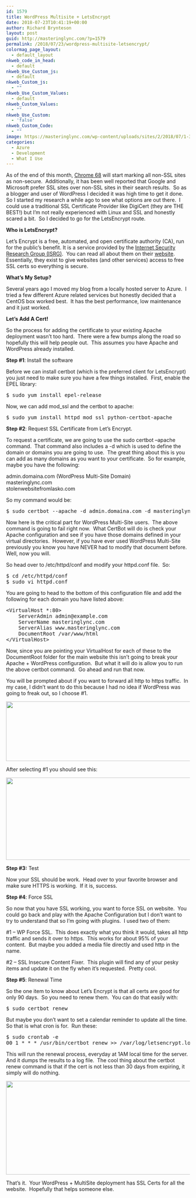 ```yaml
---
id: 1579
title: WordPress Multisite + LetsEncrypt
date: 2018-07-23T10:41:19+00:00
author: Richard Brynteson
layout: post
guid: http://masteringlync.com/?p=1579
permalink: /2018/07/23/wordpress-multisite-letsencrypt/
colormag_page_layout:
  - default_layout
nkweb_code_in_head:
  - default
nkweb_Use_Custom_js:
  - default
nkweb_Custom_js:
  - ""
nkweb_Use_Custom_Values:
  - default
nkweb_Custom_Values:
  - ""
nkweb_Use_Custom:
  - 'false'
nkweb_Custom_Code:
  - ""
image: https://masteringlync.com/wp-content/uploads/sites/2/2018/07/1-3.png
categories:
  - Azure
  - Development
  - What I Use
---
```

As of the end of this month, [Chrome 68](https://security.googleblog.com/2018/02/a-secure-web-is-here-to-stay.html) will start marking all non-SSL sites as non-secure.  Additionally, it has been well reported that Google and Microsoft prefer SSL sites over non-SSL sites in their search results.  So as a blogger and user of WordPress I decided it was high time to get it done.  So I started my research a while ago to see what options are out there.  I could use a traditional SSL Certificate Provider like DigiCert (they are THE BEST!) but I&#8217;m not really experienced with Linux and SSL and honestly scared a bit.  So I decided to go for the LetsEncrypt route.

**Who is LetsEncrypt?**

Let’s Encrypt is a free, automated, and open certificate authority (CA), run for the public’s benefit. It is a service provided by the [Internet Security Research Group (ISRG)](https://letsencrypt.org/isrg/).  You can read all about them on their [website](https://letsencrypt.org/about/).  Essentially, they exist to give websites (and other services) access to free SSL certs so everything is secure.

**What&#8217;s My Setup?**

Several years ago I moved my blog from a locally hosted server to Azure.  I tried a few different Azure related services but honestly decided that a CentOS box worked best.  It has the best performance, low maintenance and it just worked.

**Let&#8217;s Add A Cert!**

So the process for adding the certificate to your existing Apache deployment wasn&#8217;t too hard.  There were a few bumps along the road so hopefully this will help people out.  This assumes you have Apache and WordPress already installed.

**Step #1**: Install the software

Before we can install certbot (which is the preferred client for LetsEncrypt) you just need to make sure you have a few things installed.  First, enable the EPEL library:

<pre>$ sudo yum install epel-release</pre>

Now, we can add mod_ssl and the certbot to apache:

<pre>$ sudo yum install httpd mod_ssl python-certbot-apache</pre>

**Step #2**: Request SSL Certificate from Let&#8217;s Encrypt.

To request a certificate, we are going to use the sudo certbot &#8211;apache command.  That command also includes a -d which is used to define the domain or domains you are going to use.  The great thing about this is you can add as many domains as you want to your certificate.  So for example, maybe you have the following:

admin.domaina.com (WordPress Multi-Site Domain)  
masteringlync.com  
stolenwebsitefromlasko.com

So my command would be:

<pre>$ sudo certbot --apache -d admin.domaina.com -d masteringlync.com -d www.masteringlync.com -d stolenwebsitefromlasko.com -d www.stolenwebsitefromlasko.com</pre>

Now here is the critical part for WordPress Multi-Site users.  The above command is going to fail right now.  What CertBot will do is check your Apache configuration and see if you have those domains defined in your virtual directories.  However, if you have ever used WordPress Multi-Site previously you know you have NEVER had to modify that document before.  Well, now you will.

So head over to /etc/httpd/conf and modify your httpd.conf file.  So:

<pre>$ cd /etc/httpd/conf
$ sudo vi httpd.conf</pre>

You are going to head to the bottom of this configuration file and add the following for each domain you have listed above:

<pre>&lt;VirtualHost *:80&gt; 
    ServerAdmin admin@example.com
    ServerName masteringlync.com
    ServerAlias www.masteringlync.com
    DocumentRoot /var/www/html 
&lt;/VirtualHost&gt;</pre>

Now, since you are pointing your VirtualHost for each of these to the DocumentRoot folder for the main website this isn&#8217;t going to break your Apache + WordPress configuration.  But what it will do is allow you to run the above certbot command.  Go ahead and run that now.

You will be prompted about if you want to forward all http to https traffic.  In my case, I didn&#8217;t want to do this because I had no idea if WordPress was going to freak out, so I choose #1.

<img class="alignnone size-full wp-image-1580" src="https://i0.wp.com/masteringlync.com/wp-content/uploads/sites/2/2018/07/2-3.png?resize=644%2C163&#038;ssl=1" alt="" width="644" height="163" srcset="https://i0.wp.com/masteringlync.com/wp-content/uploads/sites/2/2018/07/2-3.png?w=644&ssl=1 644w, https://i0.wp.com/masteringlync.com/wp-content/uploads/sites/2/2018/07/2-3.png?resize=300%2C76&ssl=1 300w" sizes="(max-width: 644px) 100vw, 644px" data-recalc-dims="1" /> 

After selecting #1 you should see this:

<img class="alignnone size-full wp-image-1581" src="https://i2.wp.com/masteringlync.com/wp-content/uploads/sites/2/2018/07/1-3.png?resize=640%2C225&#038;ssl=1" alt="" width="640" height="225" srcset="https://i2.wp.com/masteringlync.com/wp-content/uploads/sites/2/2018/07/1-3.png?w=640&ssl=1 640w, https://i2.wp.com/masteringlync.com/wp-content/uploads/sites/2/2018/07/1-3.png?resize=300%2C105&ssl=1 300w" sizes="(max-width: 640px) 100vw, 640px" data-recalc-dims="1" /> 

**Step #3:** Test

Now your SSL should be work.  Head over to your favorite browser and make sure HTTPS is working.  If it is, success.

**Step #4**: Force SSL

So now that you have SSL working, you want to force SSL on website.  You could go back and play with the Apache Configuration but I don&#8217;t want to try to understand that so I&#8217;m going with plugins.  I used two of them:

#1 &#8211; WP Force SSL.  This does exactly what you think it would, takes all http traffic and sends it over to https.  This works for about 95% of your content.  But maybe you added a media file directly and used http in the name.

#2 &#8211; SSL Insecure Content Fixer.  This plugin will find any of your pesky items and update it on the fly when it&#8217;s requested.  Pretty cool.

**Step #5**: Renewal Time

So the one item to know about Let&#8217;s Encrypt is that all certs are good for only 90 days.  So you need to renew them.  You can do that easily with:

<pre>$ sudo certbot renew</pre>

But maybe you don&#8217;t want to set a calendar reminder to update all the time.  So that is what cron is for.  Run these:

<pre>$ sudo crontab -e
00 1 * * * /usr/bin/certbot renew &gt;&gt; /var/log/letsencrypt.log</pre>

This will run the renewal process, everyday at 1AM local time for the server.  And it dumps the results to a log file.  The cool thing about the certbot renew command is that if the cert is not less than 30 days from expiring, it simply will do nothing.

<img class="alignnone size-full wp-image-1582" src="https://i2.wp.com/masteringlync.com/wp-content/uploads/sites/2/2018/07/3-2.png?resize=644%2C256&#038;ssl=1" alt="" width="644" height="256" srcset="https://i2.wp.com/masteringlync.com/wp-content/uploads/sites/2/2018/07/3-2.png?w=644&ssl=1 644w, https://i2.wp.com/masteringlync.com/wp-content/uploads/sites/2/2018/07/3-2.png?resize=300%2C119&ssl=1 300w" sizes="(max-width: 644px) 100vw, 644px" data-recalc-dims="1" /> 

That&#8217;s it.  Your WordPress + MultiSite deployment has SSL Certs for all the website.  Hopefully that helps someone else.

&nbsp;

&nbsp;